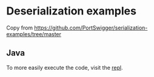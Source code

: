 # Deserialization examples

Copy from https://github.com/PortSwigger/serialization-examples/tree/master

## Java
To more easily execute the code, visit the [repl](https://repl.it/@portswigger/java-serialization-example).
